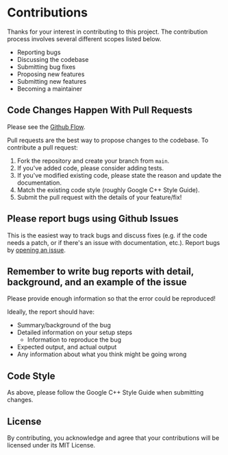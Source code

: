 # Contributions
Thanks for your interest in contributing to this project. The contribution process involves several different scopes listed below.
- Reporting bugs
- Discussing the codebase
- Submitting bug fixes
- Proposing new features
- Submitting new features
- Becoming a maintainer

## Code Changes Happen With Pull Requests
Please see the [Github Flow](https://guides.github.com/introduction/flow/index.html).

Pull requests are the best way to propose changes to the codebase. To contribute a pull request:

1. Fork the repository and create your branch from `main`.
2. If you've added code, please consider adding tests.
3. If you've modified existing code, please state the reason and update the documentation.
4. Match the existing code style (roughly Google C++ Style Guide).
5. Submit the pull request with the details of your feature/fix!

## Please report bugs using Github Issues
This is the easiest way to track bugs and discuss fixes (e.g. if the code needs a patch, or if there's an issue with documentation, etc.). Report bugs by [opening an issue](https://github.com/briandk/transcriptase-atom/issues).

## Remember to write bug reports with detail, background, and an example of the issue
Please provide enough information so that the error could be reproduced!

Ideally, the report should have:
- Summary/background of the bug
- Detailed information on your setup steps
    - Information to reproduce the bug
- Expected output, and actual output
- Any information about what you think might be going wrong


## Code Style
As above, please follow the Google C++ Style Guide when submitting changes.

## License
By contributing, you acknowledge and agree that your contributions will be licensed under its MIT License.